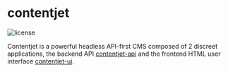 # contentjet

![license](https://img.shields.io/github/license/mashape/apistatus.svg?style=flat-square)

Contentjet is a powerful headless API-first CMS composed of 2 discreet applications, the backend API [contentjet-api](https://github.com/contentjet/contentjet-api) and the frontend HTML user interface [contentjet-ui](https://github.com/contentjet/contentjet-ui).
